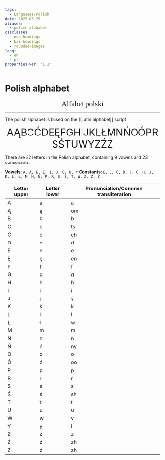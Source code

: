 ```yaml
---
tags:
  - Languages/Polish
date: 2025-03-25
aliases:
  - polish alphabet
cssclasses:
  - neo-headings
  - bai-headings
  - rounded-images
lang:
  - en
  - pl
properties-ver: "1.1"
---
```

# Polish alphabet
<p style="font-size:x-large;text-align:center;margin:0;font-family:Times;">Alfabet polski</p>

***
The polish alphabet is based on the [[Latin alphabet]] script 

<p style="font-size:xx-large;text-align:center;margin:0;">AĄBCĆDEĘFGHIJKLŁMNŃOÓPRSŚTUWYZŹŻ</p>

There are 32 letters in the Polish alphabet, containing 9 vowels and 23 consonants.

**Vowels**: `A, Ą, E, Ę, I, O, Ó, U, Y`
**Constants**: `B, C, Ć, D, F, G, H, J, K, L, Ł, M, N, Ń, P, R, S, Ś, T, W, Z, Ź, Ż`

| Letter upper | Letter lower | Pronunciation/Common transliteration |
| ------------ | ------------ | ------------------------------------ |
| A            | a            | a                                    |
| Ą            | ą            | om                                   |
| B            | b            | b                                    |
| C            | c            | ts                                   |
| Ć            | ć            | ch                                   |
| D            | d            | d                                    |
| E            | e            | e                                    |
| Ę            | ę            | en                                   |
| F            | f            | f                                    |
| G            | g            | g                                    |
| H            | h            | h                                    |
| I            | i            | i                                    |
| J            | j            | y                                    |
| K            | k            | k                                    |
| L            | l            | l                                    |
| Ł            | ł            | w                                    |
| M            | m            | m                                    |
| N            | n            | n                                    |
| Ń            | ń            | ny                                   |
| O            | o            | o                                    |
| Ó            | ó            | oo                                   |
| P            | p            | p                                    |
| R            | r            | r                                    |
| S            | s            | s                                    |
| Ś            | ś            | sh                                   |
| T            | t            | t                                    |
| U            | u            | u                                    |
| W            | w            | v                                    |
| Y            | y            | i                                    |
| Z            | z            | z                                    |
| Ź            | ź            | zh                                   |
| Ż            | ż            | zh                                   |

